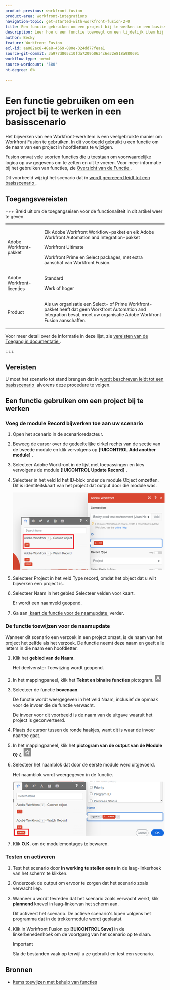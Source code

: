 ```yaml
---
product-previous: workfront-fusion
product-area: workfront-integrations
navigation-topic: get-started-with-workfront-fusion-2-0
title: Een functie gebruiken om een project bij te werken in een basisscenario
description: Leer hoe u een functie toevoegt om een tijdelijk item bij te werken in Workfront.
author: Becky
feature: Workfront Fusion
exl-id: aa082ac8-48e8-4569-880e-024dd77feaa1
source-git-commit: 3a977d805c10fda7209b0634c6e32e818a980691
workflow-type: tm+mt
source-wordcount: '580'
ht-degree: 0%

---
```


# Een functie gebruiken om een project bij te werken in een basisscenario

Het bijwerken van een Workfront-werkitem is een veelgebruikte manier om Workfront Fusion te gebruiken. In dit voorbeeld gebruikt u een functie om de naam van een project in hoofdletters te wijzigen.

Fusion omvat vele soorten functies die u toestaan om voorwaardelijke logica op uw gegevens om te zetten en uit te voeren. Voor meer informatie bij het gebruiken van functies, zie [&#x200B; Overzicht van de Functie &#x200B;](/help/workfront-fusion/get-started-with-fusion/understand-fusion/function-overview.md).

Dit voorbeeld wijzigt het scenario dat in [&#x200B; wordt gecreeerd leidt tot een basisscenario &#x200B;](/help/workfront-fusion/build-practice-scenarios/create-basic-scenario.md).

## Toegangsvereisten

+++ Breid uit om de toegangseisen voor de functionaliteit in dit artikel weer te geven.

<table style="table-layout:auto">
 <col> 
 <col> 
 <tbody> 
  <tr> 
   <td role="rowheader">Adobe Workfront-pakket</td> 
   <td> <p>Elk Adobe Workfront Workflow-pakket en elk Adobe Workfront Automation and Integration-pakket</p><p>Workfront Ultimate</p><p>Workfront Prime en Select packages, met extra aanschaf van Workfront Fusion.</p> </td> 
  </tr> 
  <tr data-mc-conditions=""> 
   <td role="rowheader">Adobe Workfront-licenties</td> 
   <td> <p>Standard</p><p>Werk of hoger</p> </td> 
  </tr> 
  <tr> 
   <td role="rowheader">Product</td> 
   <td>
   <p>Als uw organisatie een Select- of Prime Workfront-pakket heeft dat geen Workfront Automation and Integration bevat, moet uw organisatie Adobe Workfront Fusion aanschaffen.</li></ul>
   </td> 
  </tr>
 </tbody> 
</table>

Voor meer detail over de informatie in deze lijst, zie [&#x200B; vereisten van de Toegang in documentatie &#x200B;](/help/workfront-fusion/references/licenses-and-roles/access-level-requirements-in-documentation.md).

+++

## Vereisten

U moet het scenario tot stand brengen dat in [&#x200B; wordt beschreven leidt tot een basisscenario &#x200B;](/help/workfront-fusion/build-practice-scenarios/create-basic-scenario.md) alvorens deze procedure te volgen.

## Een functie gebruiken om een project bij te werken

### Voeg de module Record bijwerken toe aan uw scenario

1. Open het scenario in de scenarioredacteur.
1. Beweeg de cursor over de gedeeltelijke cirkel rechts van de sectie van de tweede module en klik vervolgens op **[!UICONTROL Add another module]** .
1. Selecteer Adobe Workfront in de lijst met toepassingen en kies vervolgens de module **[!UICONTROL Update Record]** .
1. Selecteer in het veld Id het ID-blok onder de module Object omzetten. Dit is identiteitskaart van het project dat output door die module was.

   ![&#x200B; identiteitskaart van voorwerp van de Bekeerling &#x200B;](assets/id-convert-object.png)

1. Selecteer Project in het veld Type record, omdat het object dat u wilt bijwerken een project is.
1. Selecteer Naam in het gebied Selecteer velden voor kaart.

   Er wordt een naamveld geopend.
1. Ga aan [&#x200B; kaart de functie voor de naamupdate &#x200B;](#map-the-function-for-the-name-update) verder.

### De functie toewijzen voor de naamupdate

Wanneer dit scenario een verzoek in een project omzet, is de naam van het project het zelfde als het verzoek. De functie neemt deze naam en geeft alle letters in die naam een hoofdletter.

1. Klik het **gebied van de Naam**.

   Het deelvenster Toewijzing wordt geopend.
1. In het mappingpaneel, klik het **Tekst en binaire functies** pictogram. ![&#x200B; de functies van de Tekst pictogram &#x200B;](assets/toolbar-icon-text&binary-functions.png)
1. Selecteer de functie **bovenaan**.

   De functie wordt weergegeven in het veld Naam, inclusief de opmaak voor de invoer die de functie verwacht.

   De invoer voor dit voorbeeld is de naam van de uitgave waaruit het project is geconverteerd.

1. Plaats de cursor tussen de ronde haakjes, want dit is waar de invoer naartoe gaat.
1. In het mappingpaneel, klik het **pictogram van de output van de Module 0&rbrace; &lbrace;.** ![&#x200B; het outputpictogram van de Module &#x200B;](assets/toolbar-icon-functions-you-map-from-other-modules.png)
1. Selecteer het naamblok dat door de eerste module werd uitgevoerd.

   Het naamblok wordt weergegeven in de functie.

   ![&#x200B; het blok van de Naam in functie &#x200B;](assets/map-name.png)

1. Klik **O.K.** om de modulemontages te bewaren.

### Testen en activeren

1. Test het scenario door **in werking te stellen eens** in de laag-linkerhoek van het scherm te klikken.
1. Onderzoek de output om ervoor te zorgen dat het scenario zoals verwacht liep.
1. Wanneer u wordt tevreden dat het scenario zoals verwacht werkt, klik **plannend** knevel in laag-linkervan het scherm aan **&#x200B;**.

   Dit activeert het scenario. De actieve scenario&#39;s lopen volgens het programma dat in de trekkermodule wordt geplaatst.
1. Klik in Workfront Fusion op **[!UICONTROL Save]** in de linkerbenedenhoek om de voortgang van het scenario op te slaan.

   >[!IMPORTANT]
   >
   >Sla de bestanden vaak op terwijl u ze gebruikt en test een scenario.

## Bronnen

* [Items toewijzen met behulp van functies](/help//workfront-fusion/create-scenarios/map-data/map-using-functions.md)
